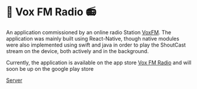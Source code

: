 # 🗼 Vox FM Radio 📻

An application commissioned by an online radio Station [VoxFM](https://somosvoxfm.com/).
The application was mainly built using React-Native, though native modules were also implemented using swift and java in order
to play the ShoutCast stream on the device, both actively and in the background.

Currently, the application is available on the app store [Vox FM Radio](https://itunes.apple.com/us/app/vox-fm-radio/id1374569104?ls=1&mt=8)
and will soon be up on the google play store

[Server](https://github.com/JesseBarron/VoxFM_Server) 
